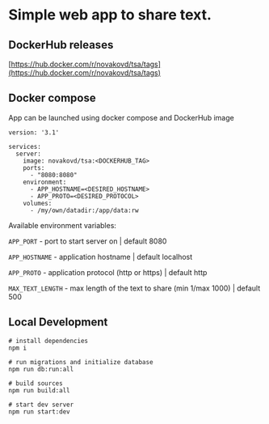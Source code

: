 # Simple web app to share text.

## DockerHub releases
[https://hub.docker.com/r/novakovd/tsa/tags](https://hub.docker.com/r/novakovd/tsa/tags)

## Docker compose
App can be launched using docker compose and DockerHub image

```
version: '3.1'

services:
  server:
    image: novakovd/tsa:<DOCKERHUB_TAG>
    ports:
      - "8080:8080"
    environment:
      - APP_HOSTNAME=<DESIRED_HOSTNAME>
      - APP_PROTO=<DESIRED_PROTOCOL>
    volumes:
      - /my/own/datadir:/app/data:rw
```

Available environment variables:

`APP_PORT` - port to start server on | default 8080

`APP_HOSTNAME` - application hostname | default localhost

`APP_PROTO` - application protocol (http or https) | default http

`MAX_TEXT_LENGTH` - max length of the text to share (min 1/max 1000) | default 500

## Local Development

```
# install dependencies
npm i

# run migrations and initialize database
npm run db:run:all

# build sources
npm run build:all

# start dev server
npm run start:dev
```